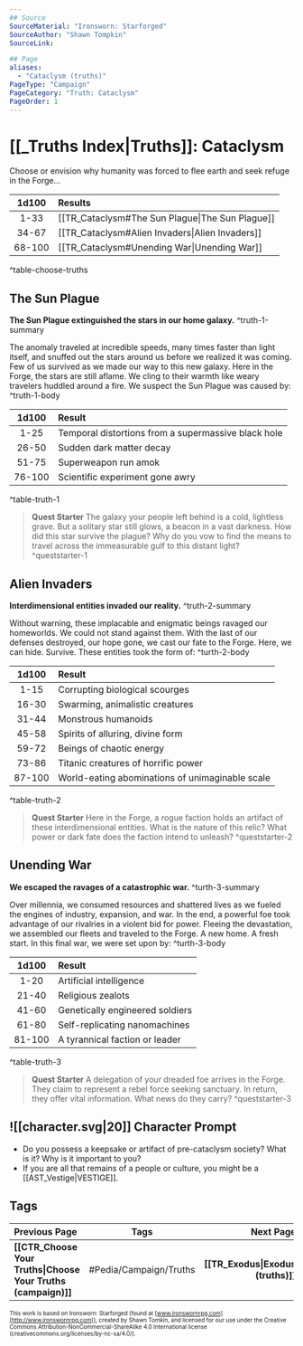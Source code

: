 ```yaml
---
## Source
SourceMaterial: "Ironsworn: Starforged"
SourceAuthor: "Shawn Tompkin"
SourceLink: 

## Page
aliases:
  - "Cataclysm (truths)"
PageType: "Campaign"
PageCategory: "Truth: Cataclysm"
PageOrder: 1
---
```

#  [[_Truths Index|Truths]]: Cataclysm
Choose or envision why humanity was forced to flee earth and seek refuge in the Forge...

| 1d100 | Results |
|:---:|:--- |
| 1-33 | [[TR_Cataclysm#The Sun Plague\|The Sun Plague]] |
| 34-67 | [[TR_Cataclysm#Alien Invaders\|Alien Invaders]] |
| 68-100 | [[TR_Cataclysm#Unending War\|Unending War]] |
^table-choose-truths

## The Sun Plague
**The Sun Plague extinguished the stars in our home galaxy.** ^truth-1-summary
  
The anomaly traveled at incredible speeds, many times faster than light itself, and snuffed out the stars around us before we realized it was coming. Few of us survived as we made our way to this new galaxy. Here in the Forge, the stars are still aflame. We cling to their warmth like weary travelers huddled around a fire. We suspect the Sun Plague was caused by: ^truth-1-body

| 1d100 | Result |
| :---: | :----- |
| 1-25 | Temporal distortions from a supermassive black hole |
| 26-50 | Sudden dark matter decay |
| 51-75 | Superweapon run amok |
| 76-100 | Scientific experiment gone awry |
^table-truth-1

> **Quest Starter**
> The galaxy your people left behind is a cold, lightless grave. But a solitary star still glows, a beacon in a vast darkness. How did this star survive the plague? Why do you vow to find the means to travel across the immeasurable gulf to this distant light? ^queststarter-1

## Alien Invaders
**Interdimensional entities invaded our reality.** ^truth-2-summary
 
Without warning, these implacable and enigmatic beings ravaged our homeworlds. We could not stand against them. With the last of our defenses destroyed, our hope gone, we cast our fate to the Forge. Here, we can hide. Survive. These entities took the form of: ^turth-2-body

| 1d100 | Result |
| :---: | :----- |
| 1-15 | Corrupting biological scourges |
| 16-30 | Swarming, animalistic creatures |
| 31-44 | Monstrous humanoids |
| 45-58 | Spirits of alluring, divine form |
| 59-72 | Beings of chaotic energy |
| 73-86 | Titanic creatures of horrific power |
| 87-100 | World-eating abominations of unimaginable scale |
^table-truth-2

> **Quest Starter**
> Here in the Forge, a rogue faction holds an artifact of these interdimensional entities. What is the nature of this relic? What power or dark fate does the faction intend to unleash? ^queststarter-2

## Unending War
**We escaped the ravages of a catastrophic war.** ^turth-3-summary
 
Over millennia, we consumed resources and shattered lives as we fueled the engines of industry, expansion, and war. In the end, a powerful foe took advantage of our rivalries in a violent bid for power. Fleeing the devastation, we assembled our fleets and traveled to the Forge. A new home. A fresh start. In this final war, we were set upon by: ^turth-3-body

| 1d100 | Result |
| :---: | :----- |
| 1-20 | Artificial intelligence |
| 21-40 | Religious zealots |
| 41-60 | Genetically engineered soldiers |
| 61-80 | Self-replicating nanomachines |
| 81-100 | A tyrannical faction or leader |
^table-truth-3

> **Quest Starter**
> A delegation of your dreaded foe arrives in the Forge. They claim to represent a rebel force seeking sanctuary. In return, they offer vital information. What news do they carry? ^queststarter-3

## ![[character.svg|20]] Character Prompt
 - Do you possess a keepsake or artifact of pre-cataclysm society? What is it? Why is it important to you? 
 - If you are all that remains of a people or culture, you might be a [[AST_Vestige|VESTIGE]].

## Tags
| Previous Page | Tags | Next Page |
|:--- |:---:| ---:|
| **[[CTR_Choose Your Truths\|Choose Your Truths (campaign)]]** | #Pedia/Campaign/Truths | **[[TR_Exodus\|Exodus (truths)]]** |

<font size=-2>This work is based on Ironsworn: Starforged (found at [www.ironswornrpg.com](http://www.ironswornrpg.com)), created by Shawn Tomkin, and licensed for our use under the Creative Commons Attribution-NonCommercial-ShareAlike 4.0 International license  (creativecommons.org/licenses/by-nc-sa/4.0/).</font>